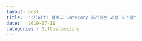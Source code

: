 ```yaml
---
layout: post
title:  "깃(Git) 블로그 Category 추가하는 과정 포스팅"
date:   2019-07-11
categories : GitCustomizing
---
```

